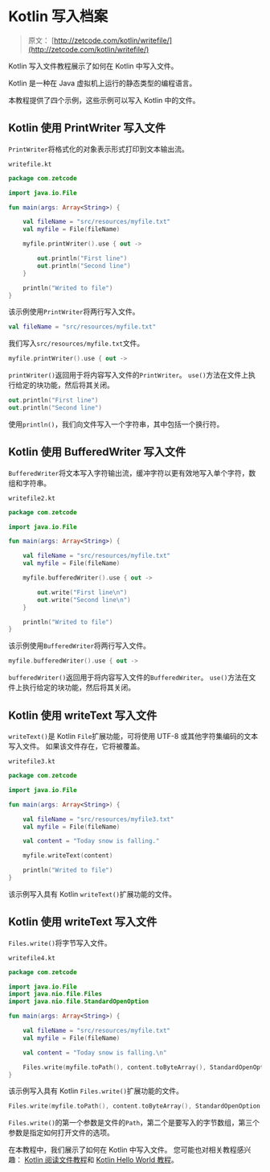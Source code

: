# Kotlin 写入档案

> 原文： [http://zetcode.com/kotlin/writefile/](http://zetcode.com/kotlin/writefile/)

Kotlin 写入文件教程展示了如何在 Kotlin 中写入文件。

Kotlin 是一种在 Java 虚拟机上运行的静态类型的编程语言。

本教程提供了四个示例，这些示例可以写入 Kotlin 中的文件。

## Kotlin 使用 PrintWriter 写入文件

`PrintWriter`将格式化的对象表示形式打印到文本输出流。

`writefile.kt`

```kt
package com.zetcode

import java.io.File

fun main(args: Array<String>) {

    val fileName = "src/resources/myfile.txt"
    val myfile = File(fileName)

    myfile.printWriter().use { out ->

        out.println("First line")
        out.println("Second line")
    }

    println("Writed to file")
}

```

该示例使用`PrintWriter`将两行写入文件。

```kt
val fileName = "src/resources/myfile.txt"

```

我们写入`src/resources/myfile.txt`文件。

```kt
myfile.printWriter().use { out ->

```

`printWriter()`返回用于将内容写入文件的`PrintWriter`。 `use()`方法在文件上执行给定的块功能，然后将其关闭。

```kt
out.println("First line")
out.println("Second line")

```

使用`println()`，我们向文件写入一个字符串，其中包括一个换行符。

## Kotlin 使用 BufferedWriter 写入文件

`BufferedWriter`将文本写入字符输出流，缓冲字符以更有效地写入单个字符，数组和字符串。

`writefile2.kt`

```kt
package com.zetcode

import java.io.File

fun main(args: Array<String>) {

    val fileName = "src/resources/myfile.txt"
    val myfile = File(fileName)

    myfile.bufferedWriter().use { out ->

        out.write("First line\n")
        out.write("Second line\n")
    }

    println("Writed to file")
}

```

该示例使用`BufferedWriter`将两行写入文件。

```kt
myfile.bufferedWriter().use { out ->

```

`bufferedWriter()`返回用于将内容写入文件的`BufferedWriter`。 `use()`方法在文件上执行给定的块功能，然后将其关闭。

## Kotlin 使用 writeText 写入文件

`writeText()`是 Kotlin `File`扩展功能，可将使用 UTF-8 或其他字符集编码的文本写入文件。 如果该文件存在，它将被覆盖。

`writefile3.kt`

```kt
package com.zetcode

import java.io.File

fun main(args: Array<String>) {

    val fileName = "src/resources/myfile3.txt"
    val myfile = File(fileName)

    val content = "Today snow is falling."

    myfile.writeText(content)

    println("Writed to file")
}

```

该示例写入具有 Kotlin `writeText()`扩展功能的文件。

## Kotlin 使用 writeText 写入文件

`Files.write()`将字节写入文件。

`writefile4.kt`

```kt
package com.zetcode

import java.io.File
import java.nio.file.Files
import java.nio.file.StandardOpenOption

fun main(args: Array<String>) {

    val fileName = "src/resources/myfile.txt"
    val myfile = File(fileName)

    val content = "Today snow is falling.\n"

    Files.write(myfile.toPath(), content.toByteArray(), StandardOpenOption.APPEND)
}

```

该示例写入具有 Kotlin `Files.write()`扩展功能的文件。

```kt
Files.write(myfile.toPath(), content.toByteArray(), StandardOpenOption.APPEND)

```

`Files.write()`的第一个参数是文件的`Path`，第二个是要写入的字节数组，第三个参数是指定如何打开文件的选项。

在本教程中，我们展示了如何在 Kotlin 中写入文件。 您可能也对相关教程感兴趣： [Kotlin 阅读文件教程](/kotlin/readfile/)和 [Kotlin Hello World 教程](/kotlin/helloworld/)。
